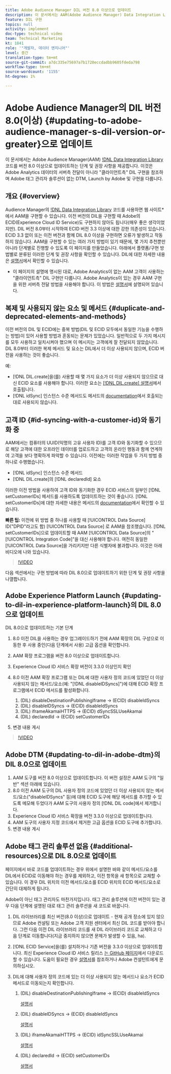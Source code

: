 ```yaml
---
title: Adobe Audience Manager DIL 버전 8.0 이상으로 업데이트
description: 이 문서에서는 AAM(Adobe Audience Manager) Data Integration Library(DIL) 코드를 버전 8.0 이상으로 업데이트하는 단계 및 권장 사항을 제공합니다. 이것은 Adobe Analytics 데이터의 서버측 전달이 아니라 "클라이언트측" DIL 구현을 참조하며 Adobe 태그 관리자 솔루션이 없는 DTM, Launch by Adobe 및 구현을 다룹니다.
feature: DIL 구현
topics: null
activity: implement
doc-type: technical video
team: Technical Marketing
kt: 1841
role: '"개발자, 데이터 엔지니어"'
level: 중간
translation-type: tm+mt
source-git-commit: a7dc335e75697a7b1720eccdadbb9605fdeda798
workflow-type: tm+mt
source-wordcount: '1155'
ht-degree: 1%

---
```



# Adobe Audience Manager의 DIL 버전 8.0(이상) {#updating-to-adobe-audience-manager-s-dil-version-or-greater}으로 업데이트

이 문서에서는 Adobe Audience Manager(AAM) [!DNL Data Integration Library](DIL) 코드를 버전 8.0 이상으로 업데이트하는 단계 및 권장 사항을 제공합니다. 이것은 Adobe Analytics 데이터의 서버측 전달이 아니라 &quot;클라이언트측&quot; DIL 구현을 참조하며 Adobe 태그 관리자 솔루션이 없는 DTM, Launch by Adobe 및 구현을 다룹니다.

## 개요 {#overview}

Audience Manager의 [!DNL Data Integration Library](DIL) 코드를 사용하면 웹 사이트*에서 AAM을 구현할 수 있습니다. 이전 버전의 DIL을 구현할 때 Adobe의 ECID(Experience Cloud ID Service)도 구현하지 않아도 됩니다(매우 좋은 생각이었지만). DIL 버전 8.0부터 시작하여 ECID 버전 3.3 이상에 대한 강한 의존성이 있습니다. ECID 3.3 없이 또는 이전 버전과 함께 DIL 8.0 이상을 구현하면 오류가 발생하고 작동하지 않습니다. AAM을 구현할 수 있는 여러 가지 방법이 있기 때문에, 몇 가지 추천뿐만 아니라 단계별로 진행할 수 있도록 이 페이지를 만들었습니다. 아래에서 플랫폼/구현 방법별로 분류된 이러한 단계 및 권장 사항을 확인할 수 있습니다. DIL에 대한 자세한 내용은 [설명서](https://marketing.adobe.com/resources/help/en_US/aam/c_dil.html)에서 확인할 수 있습니다.

* 이 페이지의 설명에 명시된 대로, Adobe Analytics이 없는 AAM 고객이 사용하는 &quot;클라이언트측&quot; DIL 구현만 다룹니다. Adobe Analytics이 있는 경우 AAM 구현을 위한 서버측 전달 방법을 사용해야 합니다. 이 방법은 [설명서](https://marketing.adobe.com/resources/help/en_US/reference/ssf.html)에 설명되어 있습니다.

## 복제 및 사용되지 않는 요소 및 메서드 {#duplicate-and-deprecated-elements-and-methods}

이전 버전의 DIL 및 ECID에는 중복 방법(DIL 및 ECID 모두에서 동일한 기능을 수행하는 방법)이 있어 사용할 방법과 혼동되는 문제가 있었습니다. 일반적으로 두 가지 메시지를 모두 사용하고 일치시켜야 했으며 이 메시지는 고객에게 잘 전달되지 않았습니다. DIL 8.0부터 이러한 복제 메서드 및 요소는 DIL에서 더 이상 사용되지 않으며, ECID 버전을 사용하는 것이 좋습니다.

예:

* [!DNL DIL.create]을(를) 사용할 때 몇 가지 요소가 더 이상 사용되지 않으므로 대신 ECID 요소를 사용해야 합니다. 이러한 요소는 [[!DNL DIL.create] 설명서](https://marketing.adobe.com/resources/help/en_US/aam/r_dil_create.html)에서 호출됩니다.
* [!DNL idSync] 인스턴스 수준 메서드도 메서드의 [documentation](https://marketing.adobe.com/resources/help/en_US/aam/r_dil_idsync.html)에서 호출되는 대로 사용되지 않습니다.

## 고객 ID {#id-syncing-with-a-customer-id}와 동기화 중

AAM에서는 컴퓨터의 UUID(익명의 고유 사용자 ID)를 고객 ID와 동기화할 수 있으므로 해당 고객에 대한 오프라인 데이터를 업로드하고 고객의 온라인 행동과 함께 연계하여 고객을 보다 명확하게 파악할 수 있습니다. 이전에는 이러한 작업을 두 가지 방법 중 하나로 수행했습니다.

* [!DNL idSync] 인스턴스 수준 메서드
* [!DNL DIL.create]의 [!DNL declaredId] 요소

이러한 이전 방법을 사용하여 고객 ID와 동기화한 경우 ECID 서비스의 일부인 [!DNL setCustomerIDs] 메서드를 사용하도록 업데이트하는 것이 좋습니다. [!DNL setCustomerIDs]에 대한 자세한 내용은 메서드의 [documentation](https://marketing.adobe.com/resources/help/en_US/mcvid/mcvid_setcustomerids.html)에서 확인할 수 있습니다.

**빠른 팁:** 이전에 위 방법 중 하나를 사용할 때  [!UICONTROL Data Source] ID(&quot;DPID&quot;라고도 함) [!UICONTROL Data Source] 로 AAM을 참조했습니다. [!DNL setCustomerIDs]으로 업데이트할 때 AAM [!UICONTROL Data Source]의 &quot;[!UICONTROL Integration Code]&quot;을 대신 사용해야 합니다. 여전히 동일한 [!UICONTROL Data Source]을 가리키지만 다른 식별자에 불과합니다. 이것은 아래 비디오에 나와 있습니다.

>[!VIDEO](https://video.tv.adobe.com/v/23873/?quality=12)

다음 섹션에서는 구현 방법에 따라 DIL 8.0으로 업데이트하기 위한 단계 및 권장 사항을 나열합니다.

## Adobe Experience Platform Launch {#updating-to-dil-in-experience-platform-launch}의 DIL 8.0으로 업데이트

DIL 8.0으로 업데이트하는 기본 단계

1. 8.0 이전 DIL을 사용하는 경우 업그레이드하기 전에 AAM 확장의 DIL 구성으로 이동한 후 사용 중인(다음 단계에서 사용) 고급 옵션을 확인합니다.
1. AAM 확장 프로그램을 버전 8.0 이상으로 업데이트합니다.
1. Experience Cloud ID 서비스 확장 버전이 3.3.0 이상인지 확인
1. 8.0 이전 AAM 확장 프로그램 또는 DIL에 대한 사용자 정의 코드에 있었던 더 이상 사용되지 않는 메서드/요소(예: &quot;[!DNL disableIDSyncs]&quot;)에 대해 ECID 확장 프로그램에서 ECID 메서드를 활성화합니다.

   1. (DIL) disableDestinationPublishingIframe -> (ECID) disableIdSyncs
   1. (DIL) disableIDSyncs -> (ECID) disableIdSyncs
   1. (DIL) iframeAkamaiHTTPS -> (ECID) dSyncSSLUseAkamai
   1. (DIL) declaredId -> (ECID) setCustomerIDs

1. 변경 내용 게시

>[!VIDEO](https://video.tv.adobe.com/v/23874/?quality=12)

## Adobe DTM {#updating-to-dil-in-adobe-dtm}의 DIL 8.0으로 업데이트

1. AAM 도구를 버전 8.0 이상으로 업데이트합니다. 이 버전 설정은 AAM 도구의 &quot;일반&quot; 섹션 아래에 있습니다.
1. 8.0 이전 AAM 도구의 DIL 사용자 정의 코드에 있었던 더 이상 사용되지 않는 메서드/요소(&quot;disableIDSyncs&quot; 등)에 대해 ECID 도구에 해당 메서드를 추가할 수 있도록 메모해 두었다가 AAM 도구의 사용자 정의 [!DNL DIL code]에서 제거합니다.
1. Experience Cloud ID 서비스 확장을 버전 3.3.0 이상으로 업데이트합니다.
1. AAM 도구의 사용자 지정 코드에서 제거한 고급 옵션을 ECID 도구에 추가합니다.
1. 변경 내용 게시

## Adobe 태그 관리 솔루션 없음 {#additional-resources}으로 DIL 8.0으로 업데이트

페이지에서 바로 코드를 업데이트하는 경우 위에서 설명한 바와 같이 메서드/요소를 DIL에서 ECID로 이동해야 하는 경우를 제외하고, 이전 항목을 새 항목으로 교체할 수 있습니다. 이 경우 DIL 위치의 이전 메서드/요소를 ECID 위치의 ECID 메서드/요소로 간단히 대체하게 됩니다.

Adobe이 아닌 태그 관리자도 마찬가지입니다. 태그 관리 솔루션에 이전 버전이 있는 경우 다음 단계에 설명된 대로 태그 관리 솔루션을 새 코드로 바꿉니다.

1. DIL 라이브러리를 최신 버전(8.0 이상)으로 업데이트 - 현재 공개 장소에 있지 않으므로 Adobe 컨설팅 또는 Adobe 고객 지원 센터에서 최신 DIL 코드를 받아야 합니다. 그런 다음 이전 DIL 라이브러리 코드를 새 DIL 라이브러리 코드로 교체하고 다음 단계로 이동합니다(지금 중지하지 않으면 문제가 발생할 수 있음, ha).
1. [!DNL ECID Service]을(를) 설치하거나 기존 버전을 3.3.0 이상으로 업데이트합니다. 최신 Experience Cloud ID 서비스 릴리스 [는 GitHub 페이지](https://github.com/Adobe-Marketing-Cloud/id-service/releases)에서 다운로드할 수 있습니다. 도움이 필요한 경우 [설명서](https://marketing.adobe.com/resources/help/ko_KR/mcvid/)를 참조하거나 Adobe 컨설턴트에게 문의하십시오.

1. DIL에 대해 사용자 정의 코드에 있는 더 이상 사용되지 않는 메서드나 요소가 ECID 메서드로 이동되는지 확인합니다.

   1. (DIL) disableDestinationPublishingIframe -> (ECID) disableIdSyncs

      [설명서](https://marketing.adobe.com/resources/help/en_US/mcvid/mcvid-disableidsync.html)

   1. (DIL) disableIDSyncs -> (ECID) disableIdSyncs

      [설명서](https://marketing.adobe.com/resources/help/en_US/mcvid/mcvid-disableidsync.html)

   1. (DIL) iframeAkamaiHTTPS -> (ECID) idSyncSSLUseAkamai

      [설명서](https://marketing.adobe.com/resources/help/en_US/aam/r_dil_create.html)

   1. (DIL) declaredId -> (ECID) setCustomerIDs

      [설명서](https://marketing.adobe.com/resources/help/en_US/mcvid/mcvid_setcustomerids.html)